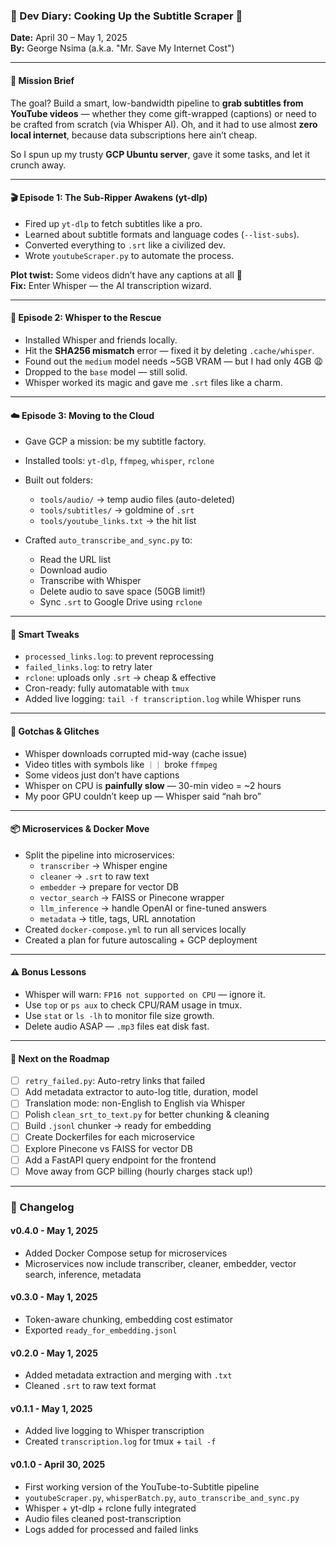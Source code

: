 ### 📓 Dev Diary: Cooking Up the Subtitle Scraper 🍿  
**Date:** April 30 – May 1, 2025  
**By:** George Nsima (a.k.a. "Mr. Save My Internet Cost")

---

#### 🎯 Mission Brief

The goal? Build a smart, low-bandwidth pipeline to **grab subtitles from YouTube videos** — whether they come gift-wrapped (captions) or need to be crafted from scratch (via Whisper AI). Oh, and it had to use almost **zero local internet**, because data subscriptions here ain’t cheap.

So I spun up my trusty **GCP Ubuntu server**, gave it some tasks, and let it crunch away.

---

#### 🎬 Episode 1: The Sub-Ripper Awakens (yt-dlp)

- Fired up `yt-dlp` to fetch subtitles like a pro.
- Learned about subtitle formats and language codes (`--list-subs`).
- Converted everything to `.srt` like a civilized dev.
- Wrote `youtubeScraper.py` to automate the process.

**Plot twist:** Some videos didn’t have any captions at all 😤  
**Fix:** Enter Whisper — the AI transcription wizard.

---

#### 🤖 Episode 2: Whisper to the Rescue

- Installed Whisper and friends locally.
- Hit the **SHA256 mismatch** error — fixed it by deleting `.cache/whisper`.
- Found out the `medium` model needs ~5GB VRAM — but I had only 4GB 😩
- Dropped to the `base` model — still solid.
- Whisper worked its magic and gave me `.srt` files like a charm.

---

#### ☁️ Episode 3: Moving to the Cloud

- Gave GCP a mission: be my subtitle factory.
- Installed tools: `yt-dlp`, `ffmpeg`, `whisper`, `rclone`
- Built out folders:
  - `tools/audio/` → temp audio files (auto-deleted)
  - `tools/subtitles/` → goldmine of `.srt`
  - `tools/youtube_links.txt` → the hit list

- Crafted `auto_transcribe_and_sync.py` to:
  - Read the URL list
  - Download audio
  - Transcribe with Whisper
  - Delete audio to save space (50GB limit!)
  - Sync `.srt` to Google Drive using `rclone`

---

#### 🧠 Smart Tweaks

- `processed_links.log`: to prevent reprocessing
- `failed_links.log`: to retry later
- `rclone`: uploads only `.srt` → cheap & effective
- Cron-ready: fully automatable with `tmux`
- Added live logging: `tail -f transcription.log` while Whisper runs

---

#### 🧱 Gotchas & Glitches

- Whisper downloads corrupted mid-way (cache issue)
- Video titles with symbols like `｜｜` broke `ffmpeg`
- Some videos just don’t have captions
- Whisper on CPU is **painfully slow** — 30-min video = ~2 hours
- My poor GPU couldn’t keep up — Whisper said “nah bro”

---

#### 📦 Microservices & Docker Move

- Split the pipeline into microservices:
  - `transcriber` → Whisper engine
  - `cleaner` → `.srt` to raw text
  - `embedder` → prepare for vector DB
  - `vector_search` → FAISS or Pinecone wrapper
  - `llm_inference` → handle OpenAI or fine-tuned answers
  - `metadata` → title, tags, URL annotation
- Created `docker-compose.yml` to run all services locally
- Created a plan for future autoscaling + GCP deployment

---

#### ⚠️ Bonus Lessons

- Whisper will warn: `FP16 not supported on CPU` — ignore it.
- Use `top` or `ps aux` to check CPU/RAM usage in tmux.
- Use `stat` or `ls -lh` to monitor file size growth.
- Delete audio ASAP — `.mp3` files eat disk fast.

---

#### 🚧 Next on the Roadmap

- [ ] `retry_failed.py`: Auto-retry links that failed
- [ ] Add metadata extractor to auto-log title, duration, model
- [ ] Translation mode: non-English to English via Whisper
- [ ] Polish `clean_srt_to_text.py` for better chunking & cleaning
- [ ] Build `.jsonl` chunker → ready for embedding
- [ ] Create Dockerfiles for each microservice
- [ ] Explore Pinecone vs FAISS for vector DB
- [ ] Add a FastAPI query endpoint for the frontend
- [ ] Move away from GCP billing (hourly charges stack up!)

---

### 📜 Changelog

#### v0.4.0 - May 1, 2025
- Added Docker Compose setup for microservices
- Microservices now include transcriber, cleaner, embedder, vector search, inference, metadata

#### v0.3.0 - May 1, 2025
- Token-aware chunking, embedding cost estimator
- Exported `ready_for_embedding.jsonl`

#### v0.2.0 - May 1, 2025
- Added metadata extraction and merging with `.txt`
- Cleaned `.srt` to raw text format

#### v0.1.1 - May 1, 2025
- Added live logging to Whisper transcription
- Created `transcription.log` for tmux + `tail -f`

#### v0.1.0 - April 30, 2025
- First working version of the YouTube-to-Subtitle pipeline
- `youtubeScraper.py`, `whisperBatch.py`, `auto_transcribe_and_sync.py`
- Whisper + yt-dlp + rclone fully integrated
- Audio files cleaned post-transcription
- Logs added for processed and failed links
